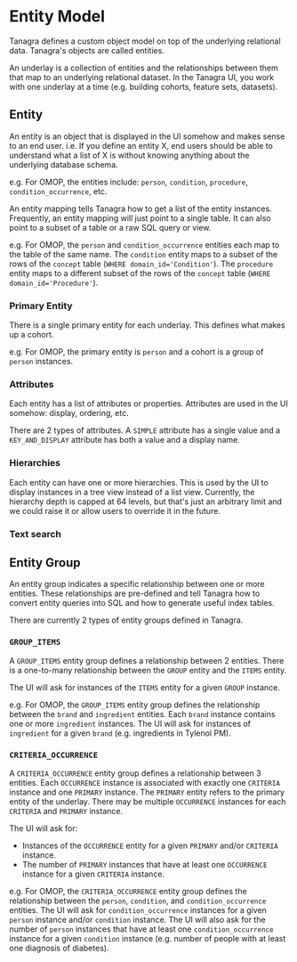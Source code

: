 # Entity Model

Tanagra defines a custom object model on top of the underlying relational data. Tanagra's objects are called entities.

An underlay is a collection of entities and the relationships between them that map to an underlying relational dataset.
In the Tanagra UI, you work with one underlay at a time (e.g. building cohorts, feature sets, datasets).

## Entity
An entity is an object that is displayed in the UI somehow and makes sense to an end user. i.e. If you define an 
entity X, end users should be able to understand what a list of X is without knowing anything about the underlying 
database schema.

e.g. For OMOP, the entities include: `person`, `condition`, `procedure`, `condition_occurrence`, etc.

An entity mapping tells Tanagra how to get a list of the entity instances. Frequently, an entity mapping will just 
point to a single table. It can also point to a subset of a table or a raw SQL query or view.

e.g. For OMOP, the `person` and `condition_occurrence` entities each map to the table of the same name.
The `condition` entity maps to a subset of the rows of the `concept` table (`WHERE domain_id='Condition'`).
The `procedure` entity maps to a different subset of the rows of the `concept` table (`WHERE domain_id='Procedure'`).

### Primary Entity
There is a single primary entity for each underlay. This defines what makes up a cohort.

e.g. For OMOP, the primary entity is `person` and a cohort is a group of `person` instances.

### Attributes
Each entity has a list of attributes or properties. Attributes are used in the UI somehow: display, ordering, etc.

There are 2 types of attributes. A `SIMPLE` attribute has a single value and a `KEY_AND_DISPLAY` attribute has both a 
value and a display name.

### Hierarchies
Each entity can have one or more hierarchies. This is used by the UI to display instances in a tree view instead of
a list view. Currently, the hierarchy depth is capped at 64 levels, but that's just an arbitrary limit and we could
raise it or allow users to override it in the future.

### Text search


## Entity Group
An entity group indicates a specific relationship between one or more entities. These relationships are pre-defined and
tell Tanagra how to convert entity queries into SQL and how to generate useful index tables.

There are currently 2 types of entity groups defined in Tanagra.

### `GROUP_ITEMS`
A `GROUP_ITEMS` entity group defines a relationship between 2 entities. There is a one-to-many relationship between
the `GROUP` entity and the `ITEMS` entity.

The UI will ask for instances of the `ITEMS` entity for a given `GROUP` instance.

e.g. For OMOP, the `GROUP_ITEMS` entity group defines the relationship between the `brand` and `ingredient`
entities. Each `brand` instance contains one or more `ingredient` instances. The UI will ask for instances of
`ingredient` for a given `brand` (e.g. ingredients in Tylenol PM).

### `CRITERIA_OCCURRENCE`
A `CRITERIA_OCCURRENCE` entity group defines a relationship between 3 entities. Each `OCCURRENCE` instance is 
associated with exactly one `CRITERIA` instance and one `PRIMARY` instance. The `PRIMARY` entity refers to the primary
entity of the underlay. There may be multiple `OCCURRENCE` instances for each `CRITERIA` and `PRIMARY` instance.

The UI will ask for:
* Instances of the `OCCURRENCE` entity for a given `PRIMARY` and/or `CRITERIA` instance.
* The number of `PRIMARY` instances that have at least one `OCCURRENCE` instance for a given `CRITERIA` instance.

e.g. For OMOP, the `CRITERIA_OCCURRENCE` entity group defines the relationship between the `person`, `condition`, and
`condition_occurrence` entities. The UI will ask for `condition_occurrence` instances for a given `person` instance
and/or `condition` instance. The UI will also ask for the number of `person` instances that have at least one
`condition_occurrence` instance for a given `condition` instance (e.g. number of people with at least one diagnosis
of diabetes).
